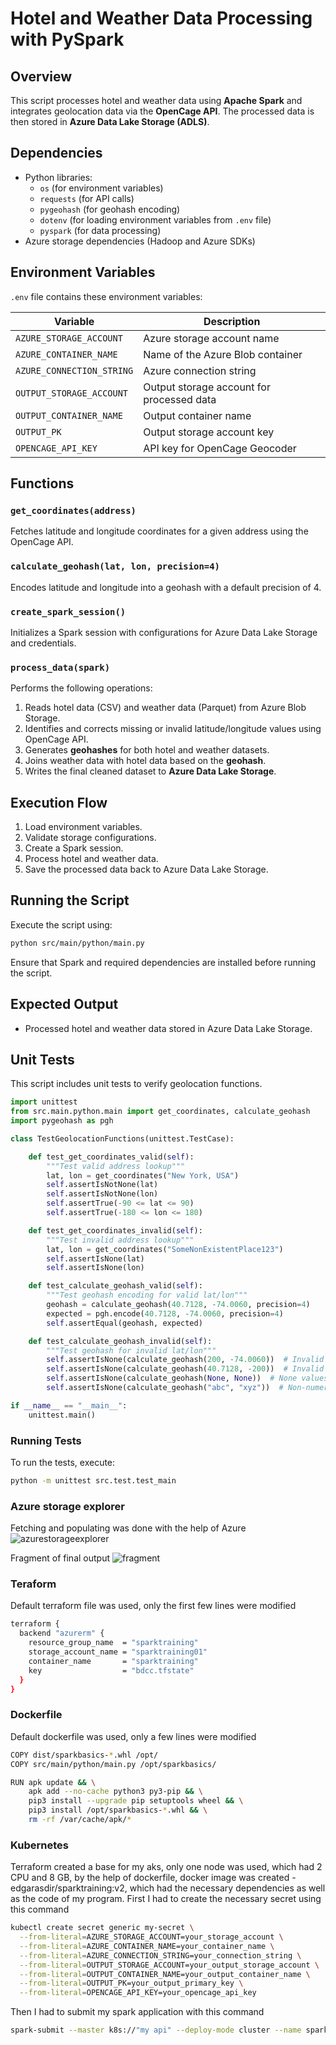 # Hotel and Weather Data Processing with PySpark

## Overview
This script processes hotel and weather data using **Apache Spark** and integrates geolocation data via the **OpenCage API**. The processed data is then stored in **Azure Data Lake Storage (ADLS)**.

## Dependencies
- Python libraries:
  - `os` (for environment variables)
  - `requests` (for API calls)
  - `pygeohash` (for geohash encoding)
  - `dotenv` (for loading environment variables from `.env` file)
  - `pyspark` (for data processing)
- Azure storage dependencies (Hadoop and Azure SDKs)

## Environment Variables
`.env` file contains these environment variables:

| Variable | Description |
|----------|-------------|
| `AZURE_STORAGE_ACCOUNT` | Azure storage account name |
| `AZURE_CONTAINER_NAME` | Name of the Azure Blob container |
| `AZURE_CONNECTION_STRING` | Azure connection string |
| `OUTPUT_STORAGE_ACCOUNT` | Output storage account for processed data |
| `OUTPUT_CONTAINER_NAME` | Output container name |
| `OUTPUT_PK` | Output storage account key |
| `OPENCAGE_API_KEY` | API key for OpenCage Geocoder |

## Functions

### `get_coordinates(address)`
Fetches latitude and longitude coordinates for a given address using the OpenCage API.

### `calculate_geohash(lat, lon, precision=4)`
Encodes latitude and longitude into a geohash with a default precision of 4.

### `create_spark_session()`
Initializes a Spark session with configurations for Azure Data Lake Storage and credentials.

### `process_data(spark)`
Performs the following operations:
1. Reads hotel data (CSV) and weather data (Parquet) from Azure Blob Storage.
2. Identifies and corrects missing or invalid latitude/longitude values using OpenCage API.
3. Generates **geohashes** for both hotel and weather datasets.
4. Joins weather data with hotel data based on the **geohash**.
5. Writes the final cleaned dataset to **Azure Data Lake Storage**.

## Execution Flow
1. Load environment variables.
2. Validate storage configurations.
3. Create a Spark session.
4. Process hotel and weather data.
5. Save the processed data back to Azure Data Lake Storage.

## Running the Script
Execute the script using:
```bash
python src/main/python/main.py
```
Ensure that Spark and required dependencies are installed before running the script.

## Expected Output
- Processed hotel and weather data stored in Azure Data Lake Storage.

## Unit Tests
This script includes unit tests to verify geolocation functions.

```python
import unittest
from src.main.python.main import get_coordinates, calculate_geohash
import pygeohash as pgh

class TestGeolocationFunctions(unittest.TestCase):

    def test_get_coordinates_valid(self):
        """Test valid address lookup"""
        lat, lon = get_coordinates("New York, USA")
        self.assertIsNotNone(lat)
        self.assertIsNotNone(lon)
        self.assertTrue(-90 <= lat <= 90)
        self.assertTrue(-180 <= lon <= 180)

    def test_get_coordinates_invalid(self):
        """Test invalid address lookup"""
        lat, lon = get_coordinates("SomeNonExistentPlace123")
        self.assertIsNone(lat)
        self.assertIsNone(lon)

    def test_calculate_geohash_valid(self):
        """Test geohash encoding for valid lat/lon"""
        geohash = calculate_geohash(40.7128, -74.0060, precision=4)
        expected = pgh.encode(40.7128, -74.0060, precision=4)
        self.assertEqual(geohash, expected)

    def test_calculate_geohash_invalid(self):
        """Test geohash for invalid lat/lon"""
        self.assertIsNone(calculate_geohash(200, -74.0060))  # Invalid latitude
        self.assertIsNone(calculate_geohash(40.7128, -200))  # Invalid longitude
        self.assertIsNone(calculate_geohash(None, None))  # None values
        self.assertIsNone(calculate_geohash("abc", "xyz"))  # Non-numeric values

if __name__ == "__main__":
    unittest.main()
```

### Running Tests
To run the tests, execute:
```sh
python -m unittest src.test.test_main
```

### Azure storage explorer
Fetching and populating was done with the help of Azure
![azurestorageexplorer](image.png)

Fragment of final output
![fragment](image-1.png)


### Teraform
Default terraform file was used, only the first few lines were modified
```sh
terraform {
  backend "azurerm" {
    resource_group_name  = "sparktraining"
    storage_account_name = "sparktraining01"
    container_name       = "sparktraining"
    key                  = "bdcc.tfstate"
  }
}
```

### Dockerfile
Default dockerfile was used, only a few lines were modified
```sh
COPY dist/sparkbasics-*.whl /opt/
COPY src/main/python/main.py /opt/sparkbasics/

RUN apk update && \
    apk add --no-cache python3 py3-pip && \
    pip3 install --upgrade pip setuptools wheel && \
    pip3 install /opt/sparkbasics-*.whl && \
    rm -rf /var/cache/apk/*
```

### Kubernetes
Terraform created a base for my aks, only one node was used, which had 2 CPU and 8 GB, by the help of 
dockerfile, docker image was created - edgarasdir/sparktraining:v2, which had the necessary dependencies as well as the code
of my program. First I had to create the necessary secret using this command
```sh
kubectl create secret generic my-secret \
  --from-literal=AZURE_STORAGE_ACCOUNT=your_storage_account \
  --from-literal=AZURE_CONTAINER_NAME=your_container_name \
  --from-literal=AZURE_CONNECTION_STRING=your_connection_string \
  --from-literal=OUTPUT_STORAGE_ACCOUNT=your_output_storage_account \
  --from-literal=OUTPUT_CONTAINER_NAME=your_output_container_name \
  --from-literal=OUTPUT_PK=your_output_primary_key \
  --from-literal=OPENCAGE_API_KEY=your_opencage_api_key

```
Then I had to submit my spark application with this command
```sh
spark-submit --master k8s://"my api" --deploy-mode cluster --name spark-job --conf spark.kubernetes.container.image=edgarasdir/sparktraining:v2 --conf spark.kubernetes.driver.secretKeyRef.OPENCAGE_API_KEY=azure-secret:OPENCAGE_API_KEY --conf spark.kubernetes.executor.secretKeyRef.OPENCAGE_API_KEY=azure-secret:OPENCAGE_API_KEY --conf spark.kubernetes.driverEnv.AZURE_STORAGE_ACCOUNT=sparktraining01 --conf spark.kubernetes.executorEnv.AZURE_STORAGE_ACCOUNT=sparktraining01 --conf spark.kubernetes.driverEnv.AZURE_CONTAINER_NAME=sparktraining --conf spark.kubernetes.executorEnv.AZURE_CONTAINER_NAME=sparktraining --conf spark.kubernetes.driver.secretKeyRef.AZURE_SAS_TOKEN=azure-secret:AZURE_SAS_TOKEN --conf spark.kubernetes.executor.secretKeyRef.AZURE_SAS_TOKEN=azure-secret:AZURE_SAS_TOKEN --conf spark.kubernetes.driver.secretKeyRef.AZURE_CONNECTION_STRING=azure-secret:AZURE_CONNECTION_STRING --conf spark.kubernetes.executor.secretKeyRef.AZURE_CONNECTION_STRING=azure-secret:AZURE_CONNECTION_STRING --conf spark.kubernetes.driver.secretKeyRef.OUTPUT_STORAGE_ACCOUNT=azure-secret:OUTPUT_STORAGE_ACCOUNT --conf spark.kubernetes.executor.secretKeyRef.OUTPUT_STORAGE_ACCOUNT=azure-secret:OUTPUT_STORAGE_ACCOUNT --conf spark.kubernetes.driver.secretKeyRef.OUTPUT_CONTAINER_NAME=azure-secret:OUTPUT_CONTAINER_NAME --conf spark.kubernetes.executor.secretKeyRef.OUTPUT_CONTAINER_NAME=azure-secret:OUTPUT_CONTAINER_NAME --conf spark.kubernetes.driver.secretKeyRef.OUTPUT_PK=azure-secret:OUTPUT_PK --conf spark.kubernetes.executor.secretKeyRef.OUTPUT_PK=azure-secret:OUTPUT_PK --conf spark.kubernetes.driver.serviceAccount=spark-job-role-binding --conf spark.kubernetes.executor.serviceAccount=spark-job-role-binding --conf spark.executor.instances=1 --conf spark.executor.memory=1g --conf spark.kubernetes.executor.request.cores=250m --conf spark.kubernetes.driver.request.cores=250m local:///opt/sparkbasics/main.py
```